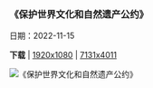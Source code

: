 ### 《保护世界文化和自然遗产公约》

日期：2022-11-15

**下载**  |  [1920x1080](https://cn.bing.com/th?id=OHR.Unesco50_ZH-CN3652927413_1920x1080.jpg)  |  [7131x4011](https://cn.bing.com/th?id=OHR.Unesco50_ZH-CN3652927413_UHD.jpg)

![《保护世界文化和自然遗产公约》](https://cn.bing.com/th?id=OHR.Unesco50_ZH-CN3652927413_1920x1080.jpg "梅萨维德国家公园的悬崖宫，美国 (© Brad McGinley Photography/Getty Images)")

